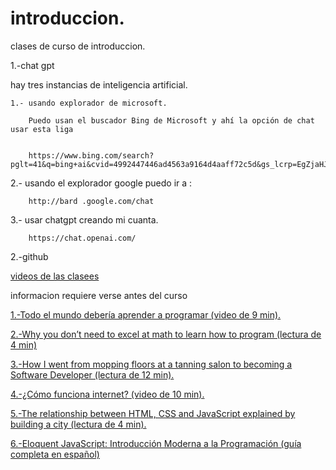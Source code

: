 # introduccion.

clases de curso de introduccion.

1.-chat gpt

hay tres instancias  de inteligencia artificial.

    1.- usando explorador de microsoft. 
    
        Puedo usan el buscador Bing de Microsoft y ahí la opción de chat usar esta liga
        
    
        https://www.bing.com/search?pglt=41&q=bing+ai&cvid=4992447446ad4563a9164d4aaff72c5d&gs_lcrp=EgZjaHJvbWUqBggAEAAYQDIGCAAQABhAMgYIARAAGEAyBggCEAAYQDIGCAMQABhAMgYIBBAAGEAyBggFEAAYQDIGCAYQABhAMgYIBxAAGEAyBggIEEUYPNIBCDIyMzFqMGoxqAIAsAIA&FORM=ANSPA1&PC=LCTS&showconv=1


   2.- usando el explorador google puedo ir a :

        http://bard .google.com/chat

   3.- usar chatgpt creando mi cuanta.

        https://chat.openai.com/

2.-github

[videos de las clasees](https://www.youtube.com/playlist?list=PLmLvP-LEy9yx7IzZ546oywwPRAGMSH7XU)


informacion requiere verse antes del curso 


[1.-Todo el mundo debería aprender a programar (video de 9 min).](https://www.youtube.com/watch?v=sDk1pTDPROI)

[2.-Why you don’t need to excel at math to learn how to program (lectura de 4 min)](https://www.freecodecamp.org/news/why-you-dont-need-to-excel-at-math-to-learn-how-to-program-90f9697f70d9)

[3.-How I went from mopping floors at a tanning salon to becoming a Software Developer (lectura de 12 min).](https://codeburst.io/how-i-went-from-mopping-floors-at-a-tanning-salon-to-becoming-a-software-developer-7dc4d2e8d21a)

[4.-¿Cómo funciona internet? (video de 10 min).](https://www.youtube.com/watch?v=rw41W8crZ_Y)

[5.-The relationship between HTML, CSS and JavaScript explained by building a city (lectura de 4 min).](https://www.freecodecamp.org/news/the-relationship-between-html-css-and-javascript-explained-by-building-a-city-a73a69c6343/)

[6.-Eloquent JavaScript: Introducción Moderna a la Programación (guía completa en español)](https://hectorip.github.io/Eloquent-JavaScript-ES-online/)

